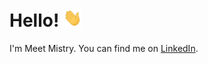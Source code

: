 # Hello! <img src="https://raw.githubusercontent.com/meetmistry0/meetmistry0/main/assets/wave.gif" width="30px">

I'm Meet Mistry. You can find me on [LinkedIn](https://www.linkedin.com/in/meet-mistry-129254201/).

<!-- ## &#x270d; Blog & Writing

Apart from coding, I have a blog coming soon.

## 🔧 Technologies & Tools

![](https://img.shields.io/badge/OS-Windows-informational?style=flat&logo=windows&color=0078D6)
![](https://img.shields.io/badge/Editor-Visual_Studio_Code-informational?style=flat&logo=visual-studio-code&color=007ACC)
![](https://img.shields.io/badge/Shell-Powershell-blue?style=flat&logo=powershell&color=5391FE)
![](https://img.shields.io/badge/Terminal-Windows_Terminal-blue?style=flat&logo=windows-terminal&color=4D4D4D)
<br />

![](https://img.shields.io/badge/OS-Arch_Linux-informational?style=flat&logo=arch-linux&color=1793D1)
![](https://img.shields.io/badge/Shell-Zsh-informational?style=flat&logo=gnu-bash&color=dfc428)
<br />

![](https://img.shields.io/badge/Code-Python-informational?style=flat&logo=python&color=3776AB)
![](https://img.shields.io/badge/Framework-Flask-informational?style=flat&logo=flask&color=000000)
![](https://img.shields.io/badge/Code-C-informational?style=flat&logo=c&color=a8b9cc)
<br />

![](https://img.shields.io/badge/Code-JavaScript-informational?style=flat&logo=javascript&color=F7DF1E)
![](https://img.shields.io/badge/Framework-Bootstrap-informational?style=flat&logo=bootstrap&color=7952B3)
![](https://img.shields.io/badge/Code-HTML5-informational?style=flat&logo=html5&color=E34F26)
![](https://img.shields.io/badge/Code-CSS-informational?style=flat&logo=css3&color=1572B6)
![](https://img.shields.io/badge/Scripting-PHP-informational?style=flat&logo=php&color=777BB4)

<br />

![](https://img.shields.io/badge/Tools-AWS-informational?style=flat&logo=amazon-aws&color=232F3E)

## &#x1f4c8; GitHub Stats -->

